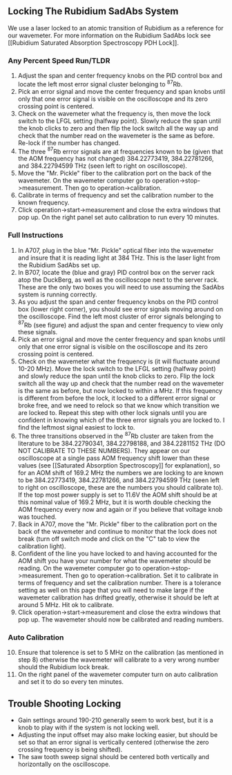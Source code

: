## Locking The Rubidium SadAbs System
We use a laser locked to an atomic transition of Rubidium as a reference for our wavemeter. For more information on the Rubidium SadAbs lock see [[Rubidium Saturated Absorption Spectroscopy PDH Lock]]. 
### Any Percent Speed Run/TLDR
1) Adjust the span and center frequency knobs on the PID control box and locate the left most error signal cluster belonging to $^{87}$Rb.
4) Pick an error signal and move the center frequency and span knobs until only that one error signal is visible on the oscilloscope and its zero crossing point is centered. 
5) Check on the wavemeter what the frequency is, then move the lock switch to the LFGL setting (halfway point). Slowly reduce the span until the knob clicks to zero and then flip the lock switch all the way up and check that the number read on the wavemeter is the same as before. Re-lock if the number has changed.
6) The three $^{87}$Rb errror signals are at frequencies known to be (given that the AOM frequency has not changed) 384.22773419, 384.22781266, and 384.22794599 THz (seen left to right on oscilloscope).
7) Move the "Mr. Pickle" fiber to the calibration port on the back of the wavemeter. On the wavemeter computer go to operation->stop->measurement. Then go to operation->calibration. 
8) Calibrate in terms of frequency and set the calibration number to the known frequency. 
9) Click operation->start->measurement and close the extra windows that pop up. On the right panel set auto calibration to run every 10 minutes. 
### Full Instructions
1) In A707, plug in the blue "Mr. Pickle" optical fiber into the wavemeter and insure that it is reading light at 384 THz. This is the laser light from the Rubidium SadAbs set up.
2) In B707, locate the (blue and gray) PID control box on the server rack atop the DuckBerg, as well as the oscilloscope next to the server rack. These are the only two boxes you will need to use assuming the SadAbs system is running correctly.
3) As you adjust the span and center frequency knobs on the PID control box (lower right corner), you should see error signals moving around on the oscilloscope. Find the left most cluster of error signals belonging to $^{87}$Rb (see figure) and adjust the span and center frequency to view only these signals.
4) Pick an error signal and move the center frequency and span knobs until only that one error signal is visible on the oscilloscope and its zero crossing point is centered. 
5) Check on the wavemeter what the frequency is (it will fluctuate around 10-20 MHz). Move the lock switch to the LFGL setting (halfway point) and slowly reduce the span until the knob clicks to zero. Flip the lock switch all the way up and check that the number read on the wavemeter is the same as before, but now locked to within a MHz. If this frequency is different from before the lock, it locked to a different error signal or broke free, and we need to relock so that we know which transition we are locked to. Repeat this step with other lock signals until you are confident in knowing which of the three error signals you are locked to. I find the leftmost signal easiest to lock to.
6) The three transitions observed in the $^{87}$Rb cluster are taken from the literature to be 384.22790341, 384.22798188, and 384.2281152 THz (DO NOT CALIBRATE TO THESE NUMBERS). They appear on our oscilloscope at a single pass AOM frequency shift lower than these values (see [[Saturated Absorption Spectroscopy]] for explanation), so for an AOM shift of 169.2 MHz the numbers we are locking to are known to be 384.22773419, 384.22781266, and 384.22794599 THz (seen left to right on oscilloscope, these are the numbers you should calibrate to). If the top most power supply is set to 11.6V the AOM shift should be at this nominal value of 169.2 MHz, but it is worth double checking the AOM frequency every now and again or if you believe that voltage knob was touched.
7) Back in A707, move the "Mr. Pickle" fiber to the calibration port on the back of the wavemeter and continue to monitor that the lock does not break (turn off switch mode and click on the "C" tab to view the calibration light).
8) Confident of the line you have locked to and having accounted for the AOM shift you have your number for what the wavemeter should be reading. On the wavemeter computer go to operation->stop->measurement. Then go to operation->calibration. Set it to calibrate in terms of frequency and set the calibration number. There is a tolerance setting as well on this page that you will need to make large if the wavemeter calibration has drifted greatly, otherwise it should be left at around 5 MHz. Hit ok to calibrate.
9) Click operation->start->measurement and close the extra windows that pop up. The wavemeter should now be calibrated and reading numbers.
### Auto Calibration
10) Ensure that tolerence is set to 5 MHz on the calibration (as mentioned in step 8) otherwise the wavemeter will calibrate to a very wrong number should the Rubidium lock break.
11) On the right panel of the wavemeter computer turn on auto calibration and set it to do so every ten minutes. 
## Trouble Shooting Locking
- Gain settings around 190-210 generally seem to work best, but it is a knob to play with if the system is not locking well.
- Adjusting the input offset may also make locking easier, but should be set so that an error signal is vertically centered (otherwise the zero crossing frequency is being shifted).
- The saw tooth sweep signal should be centered both vertically and horizontally on the oscilloscope.